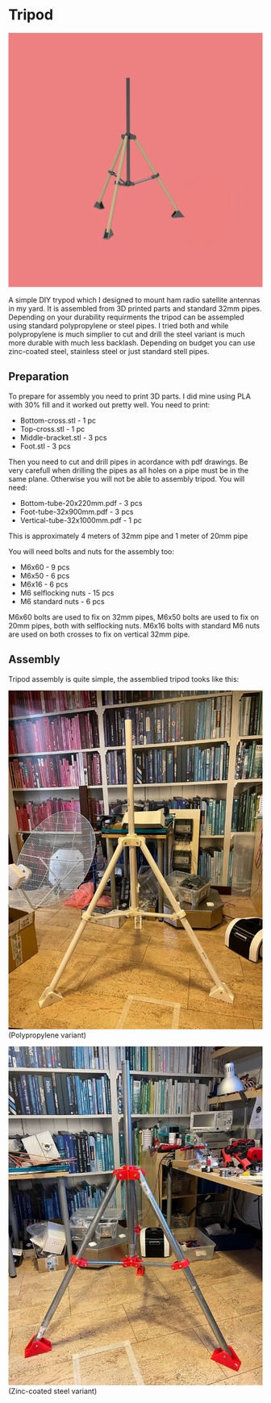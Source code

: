 # Tripod

![3D render of tripod](images/render.jpeg "3D render of tripod")

A simple DIY trypod which I designed to mount ham radio satellite antennas in my yard. It is assembled from 3D printed parts and standard 32mm pipes. Depending on your durability requirments the tripod can be assempled using standard polypropylene or steel pipes. I tried both and while polypropylene is much simplier to cut and drill the steel variant is much more durable with much less backlash. Depending on budget you can use zinc-coated steel, stainless steel or just standard stell pipes.

## Preparation

To prepare for assembly you need to print 3D parts. I did mine using PLA with 30% fill and it worked out pretty well. You need to print:
* Bottom-cross.stl - 1 pc
* Top-cross.stl - 1 pc
* Middle-bracket.stl - 3 pcs
* Foot.stl - 3 pcs

Then you need to cut and drill pipes in acordance with pdf drawings. Be very carefull when drilling the pipes as all holes on a pipe must be in the same plane. Otherwise you will not be able to assembly tripod. You will need:
* Bottom-tube-20x220mm.pdf - 3 pcs
* Foot-tube-32x900mm.pdf - 3 pcs
* Vertical-tube-32x1000mm.pdf - 1 pc

This is approximately 4 meters of 32mm pipe and 1 meter of 20mm pipe

You will need bolts and nuts for the assembly too:
* M6x60 - 9 pcs
* M6x50 - 6 pcs
* M6x16 - 6 pcs
* M6 selflocking nuts - 15 pcs
* M6 standard nuts - 6 pcs

M6x60 bolts are used to fix on 32mm pipes, M6x50 bolts are used to fix on 20mm pipes, both with selflocking nuts. M6x16 bolts with standard M6 nuts are used on both crosses to fix on vertical 32mm pipe.

## Assembly

Tripod assembly is quite simple, the assemblied tripod tooks like this:

![Polypropylene variant](images/polypropylene.jpeg "Polypropylene variant")
(Polypropylene variant)

![Zinc-coated steel variant](images/steel.jpeg "Zinc-coated steel variant")
(Zinc-coated steel variant)
